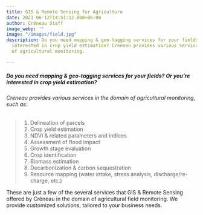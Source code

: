 ```yaml
---
title: GIS & Remote Sensing for Agriculture
date: 2021-06-12T14:51:12.000+06:00
author: Créneau Staff
image_webp: ''
image: "/images/field.jpg"
description: Do you need mapping & geo-tagging services for your fields? Or you're
  interested in crop yield estimation? Créneau provides various services in the domain
  of agricultural monitoring.

---
```

##### Do you need mapping & geo-tagging services for your fields? Or you're interested in crop yield estimation?

###### Créneau provides various services in the domain of agricultural monitoring, such as:


> 1. Delineation of parcels
> 2. Crop yield estimation
> 3. NDVI & related parameters and indices
> 4. Assessment of flood impact
> 5. Growth stage evaluation
> 6. Crop identification
> 7. Biomass estimation
> 8. Decarbonization & carbon sequestration
> 9. Resource mapping (water intake, stress analysis, discharge/re-charge, etc.)

These are just a few of the several services that GIS & Remote Sensing offered by Créneau in the domain of agricultural field monitoring. We provide customized solutions, tailored to your business needs.

<!--
### STEP-1 : Hugo installation

Check this link below for install hugo on your computer.
[hugo install documentation](https://gohugo.io/getting-started/installing/)

### STEP-2 : Create your project

Hugo provides a `new` command to create a new website.

    hugo new site <new_project>

### STEP-3 : Install the theme

Run this command

    hugo new site meghna-hugo

and then go to the themes folder inside of meghna-hugo folder. You can also use this command `cd meghna-hugo/themes` for going to this folder.
Then run the command

    git clone git@github.com:themefisher/meghna-hugo.git

Alternatively, you can [download the theme as .zip](https://github.com/themefisher/meghna-hugo/archive/master.zip) file and extract it in the `themes` directory

After that you need to go to the `meghna-hugo/exampleSite` folder and copy or cut all the elements, and now go back to the root folder and paste it here.

open the command prompt again and run `cd ../` command for go back to the root folder.

### STEP-4 : Host locally

Launching the website locally by using the following command:

    hugo serve

Go to `http://localhost:1313`

Or you can check this video documentation for installing this template:
{{< youtube 3O3qvDoVp5g >}}

### STEP-5 : Basic configuration

When building the website, you can set a theme by using `--theme` option. However, we suggest you modify the configuration file (`config.toml`) and set the theme as the default.

```toml
# Change the default theme to be use when building the site with Hugo
theme = "meghna-hugo"
```

### STEP-6 : Create your first content pages

    hugo new blog/post-name.md

### STEP-7 : Build the website

When your site is ready to deploy, run the following command:

    hugo

    # You can also create a minified version by using this command:
    hugo--minify

A `public` folder will be generated, containing all static content and assets for your website. It can now be deployed on any web server. -->
